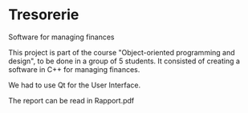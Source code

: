 # Tresorerie
Software for managing finances

This project is part of the course "Object-oriented programming and design", to be done in a group of 5 students. It consisted of creating a software in C++ for managing finances.

We had to use Qt for the User Interface.

The report can be read in Rapport.pdf
